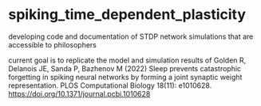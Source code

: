 # spiking_time_dependent_plasticity
developing code and documentation of STDP network simulations that are accessible to philosophers


current goal is to replicate the model and simulation results of Golden R, Delanois JE, Sanda P, Bazhenov M (2022) Sleep prevents catastrophic forgetting in spiking neural networks by forming a joint synaptic weight representation. PLOS Computational Biology 18(11): e1010628. https://doi.org/10.1371/journal.pcbi.1010628
